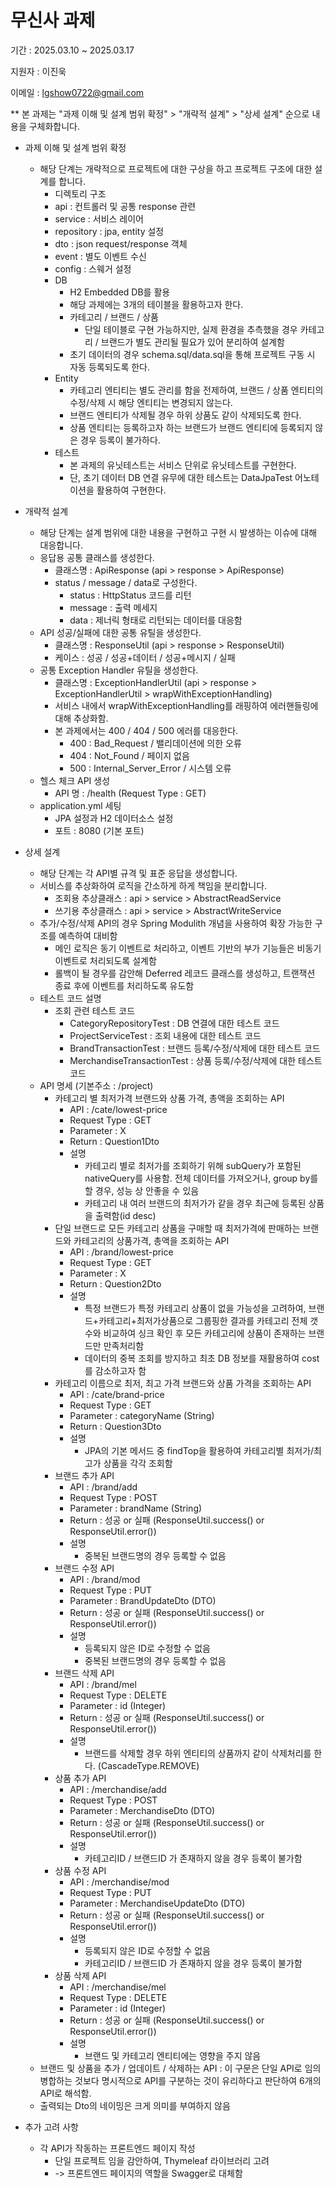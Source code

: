 # 무신사 과제
기간 : 2025.03.10 ~ 2025.03.17

지원자 : 이진욱

이메일 : lgshow0722@gmail.com

** 본 과제는 "과제 이해 및 설계 범위 확정" > "개략적 설계" > "상세 설계" 순으로 내용을 구체화합니다.

* 과제 이해 및 설계 범위 확정
  * 해당 단계는 개략적으로 프로젝트에 대한 구상을 하고 프로젝트 구조에 대한 설계를 합니다.
    *  디렉토리 구조
      * api : 컨트롤러 및 공통 response 관련
      * service : 서비스 레이어
      * repository : jpa, entity 설정
      * dto : json request/response 객체
      * event : 별도 이벤트 수신
      * config : 스웨거 설정
    * DB
      * H2 Embedded DB를 활용
      * 해당 과제에는 3개의 테이블을 활용하고자 한다.
      * 카테고리 / 브랜드 / 상품
        * 단일 테이블로 구현 가능하지만, 실제 환경을 추측했을 경우 카테고리 / 브랜드가 별도 관리될 필요가 있어 분리하여 설계함
      * 초기 데이터의 경우 schema.sql/data.sql을 통해 프로젝트 구동 시 자동 등록되도록 한다.
    * Entity
      * 카테고리 엔티티는 별도 관리를 함을 전제하여, 브랜드 / 상품 엔티티의 수정/삭제 시 해당 엔티티는 변경되지 않는다.
      * 브랜드 엔티티가 삭제될 경우 하위 상품도 같이 삭제되도록 한다.
      * 상품 엔티티는 등록하고자 하는 브랜드가 브랜드 엔티티에 등록되지 않은 경우 등록이 불가하다.
    * 테스트
      * 본 과제의 유닛테스트는 서비스 단위로 유닛테스트를 구현한다.
      * 단, 초기 데이터 DB 연결 유무에 대한 테스트는 DataJpaTest 어노테이션을 활용하여 구현한다.
        
* 개략적 설계
  * 해당 단계는 설계 범위에 대한 내용을 구현하고 구현 시 발생하는 이슈에 대해 대응합니다.
  * 응답용 공통 클래스를 생성한다.
    * 클래스명 : ApiResponse (api > response > ApiResponse)
    * status / message / data로 구성한다.
      * status : HttpStatus 코드를 리턴
      * message : 출력 메세지
      * data : 제너릭 형태로 리턴되는 데이터를 대응함
  * API 성공/실패에 대한 공통 유틸을 생성한다.
    * 클래스명 : ResponseUtil (api > response > ResponseUtil)
    * 케이스 : 성공 / 성공+데이터 / 성공+메시지 / 실패
  * 공통 Exception Handler 유틸을 생성한다.
    * 클래스명 : ExceptionHandlerUtil (api > response > ExceptionHandlerUtil > wrapWithExceptionHandling)
    * 서비스 내에서 wrapWithExceptionHandling를 래핑하여 에러핸들링에 대해 추상화함.
    * 본 과제에서는 400 / 404 / 500 에러를 대응한다.
      * 400 : Bad_Request / 밸리데이션에 의한 오류
      * 404 : Not_Found / 페이지 없음
      * 500 : Internal_Server_Error / 시스템 오류
  * 헬스 체크 API 생성
    * API 명 : /health (Request Type : GET)
  * application.yml 세팅
    * JPA 설정과 H2 데이터소스 설정
    * 포트 : 8080 (기본 포트)

* 상세 설계
  * 해당 단계는 각 API별 규격 및 표준 응답을 생성합니다.
  * 서비스를 추상화하여 로직을 간소하게 하게 책임을 분리합니다. 
    * 조회용 추상클래스 : api > service > AbstractReadService
    * 쓰기용 추상클래스 : api > service > AbstractWriteService
  * 추가/수정/삭제 API의 경우 Spring Modulith 개념을 사용하여 확장 가능한 구조를 예측하여 대비함
    * 메인 로직은 동기 이벤트로 처리하고, 이벤트 기반의 부가 기능들은 비동기 이벤트로 처리되도록 설계함
    * 롤백이 될 경우를 감안해 Deferred 레코드 클래스를 생성하고, 트랜잭션 종료 후에 이벤트를 처리하도록 유도함
  * 테스트 코드 설명
    * 조회 관련 테스트 코드
      * CategoryRepositoryTest : DB 연결에 대한 테스트 코드
      * ProjectServiceTest : 조회 내용에 대한 테스트 코드
      * BrandTransactionTest : 브랜드 등록/수정/삭제에 대한 테스트 코드
      * MerchandiseTransactionTest : 상품 등록/수정/삭제에 대한 테스트 코드
  * API 명세 (기본주소 : /project)
    * 카테고리 별 최저가격 브랜드와 상품 가격, 총액을 조회하는 API
      * API : /cate/lowest-price
      * Request Type : GET
      * Parameter : X
      * Return : Question1Dto
      * 설명
        * 카테고리 별로 최저가를 조회하기 위해 subQuery가 포함된 nativeQuery를 사용함. 전체 데이터를 가져오거나, group by를 할 경우, 성능 상 안좋을 수 있음
        * 카테고리 내 여러 브랜드의 최저가가 같을 경우 최근에 등록된 상품을 출력함(id desc)
    * 단일 브랜드로 모든 카테고리 상품을 구매할 때 최저가격에 판매하는 브랜드와 카테고리의 상품가격, 총액을 조회하는 API
      * API : /brand/lowest-price
      * Request Type : GET
      * Parameter : X
      * Return : Question2Dto
      * 설명
        * 특정 브랜드가 특정 카테고리 상품이 없을 가능성을 고려하여, 브랜드+카테고리+최저가상품으로 그룹핑한 결과를 카테고리 전체 갯수와 비교하여 싱크 확인 후 모든 카테고리에 상품이 존재하는 브랜드만 만족처리함
        * 데이터의 중복 조회를 방지하고 최초 DB 정보를 재활용하여 cost를 감소하고자 함
    * 카테고리 이름으로 최저, 최고 가격 브랜드와 상품 가격을 조회하는 API
      * API : /cate/brand-price
      * Request Type : GET
      * Parameter : categoryName (String)
      * Return : Question3Dto
      * 설명
        * JPA의 기본 메서드 중 findTop을 활용하여 카테고리별 최저가/최고가 상품을 각각 조회함
    * 브랜드 추가 API
      * API : /brand/add
      * Request Type : POST
      * Parameter : brandName (String)
      * Return : 성공 or 실패 (ResponseUtil.success() or ResponseUtil.error())
      * 설명
        * 중복된 브랜드명의 경우 등록할 수 없음
    * 브랜드 수정 API
      * API : /brand/mod
      * Request Type : PUT
      * Parameter : BrandUpdateDto (DTO)
      * Return : 성공 or 실패 (ResponseUtil.success() or ResponseUtil.error())
      * 설명
        * 등록되지 않은 ID로 수정할 수 없음
        * 중복된 브랜드명의 경우 등록할 수 없음
    * 브랜드 삭제 API
      * API : /brand/mel
      * Request Type : DELETE
      * Parameter : id (Integer)
      * Return : 성공 or 실패 (ResponseUtil.success() or ResponseUtil.error())
      * 설명
        * 브랜드를 삭제할 경우 하위 엔티티의 상품까지 같이 삭제처리를 한다. (CascadeType.REMOVE)
    * 상품 추가 API
      * API : /merchandise/add
      * Request Type : POST
      * Parameter : MerchandiseDto (DTO)
      * Return : 성공 or 실패 (ResponseUtil.success() or ResponseUtil.error())
      * 설명
        * 카테고리ID / 브랜드ID 가 존재하지 않을 경우 등록이 불가함
    * 상품 수정 API
      * API : /merchandise/mod
      * Request Type : PUT
      * Parameter : MerchandiseUpdateDto (DTO)
      * Return : 성공 or 실패 (ResponseUtil.success() or ResponseUtil.error())
      * 설명
        * 등록되지 않은 ID로 수정할 수 없음
        * 카테고리ID / 브랜드ID 가 존재하지 않을 경우 등록이 불가함
    * 상품 삭제 API
      * API : /merchandise/mel
      * Request Type : DELETE
      * Parameter : id (Integer)
      * Return : 성공 or 실패 (ResponseUtil.success() or ResponseUtil.error())
      * 설명
        * 브랜드 및 카테고리 엔티티에는 영향을 주지 않음
  * 브랜드 및 상품을 추가 / 업데이트 / 삭제하는 API : 이 구문은 단일 API로 임의 병합하는 것보다 명시적으로 API를 구분하는 것이 유리하다고 판단하여 6개의 API로 해석함.
  * 출력되는 Dto의 네이밍은 크게 의미를 부여하지 않음

* 추가 고려 사항
  * 각 API가 작동하는 프론트엔드 페이지 작성
    * 단일 프로젝트 임을 감안하여, Thymeleaf 라이브러리 고려
    * -> 프론트엔드 페이지의 역할을 Swagger로 대체함